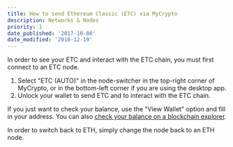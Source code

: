 ```yaml
---
title: How to send Ethereum Classic (ETC) via MyCrypto
description: Networks & Nodes
priority: 1
date_published: '2017-10-08'
date_modified: '2018-12-19'
---
```


In order to see your ETC and interact with the ETC chain, you must first connect to an ETC node.

1. Select "ETC (AUTO)" in the node-switcher in the top-right corner of MyCrypto, or in the bottom-left corner if you are using the desktop app.
2. Unlock your wallet to send ETC and to interact with the ETC chain.

If you just want to check your balance, use the "View Wallet" option and fill in your address. You can also [check your balance on a blockchain explorer](/how-to/accessing-wallet/how-to-check-the-balance-of-your-account).

In order to switch back to ETH, simply change the node back to an ETH node.
